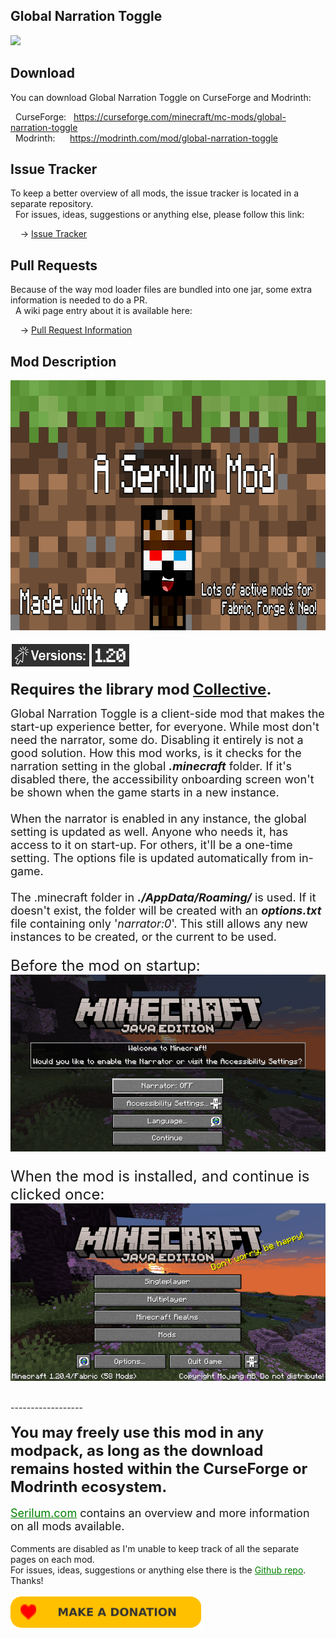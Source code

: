 <h2>Global Narration Toggle</h2>
<p><a href="https://github.com/Serilum/Global-Narration-Toggle"><img src="https://serilum.com/assets/data/logo/global-narration-toggle.png"></a></p><h2>Download</h2>
<p>You can download Global Narration Toggle on CurseForge and Modrinth:</p><p>&nbsp;&nbsp;CurseForge: &nbsp;&nbsp;<a href="https://curseforge.com/minecraft/mc-mods/global-narration-toggle">https://curseforge.com/minecraft/mc-mods/global-narration-toggle</a><br>&nbsp;&nbsp;Modrinth: &nbsp;&nbsp;&nbsp;&nbsp;&nbsp;<a href="https://modrinth.com/mod/global-narration-toggle">https://modrinth.com/mod/global-narration-toggle</a></p>
<h2>Issue Tracker</h2>
<p>To keep a better overview of all mods, the issue tracker is located in a separate repository.<br>&nbsp;&nbsp;For issues, ideas, suggestions or anything else, please follow this link:</p>
<p>&nbsp;&nbsp;&nbsp;&nbsp;-> <a href="https://serilum.com/url/issue-tracker">Issue Tracker</a></p>
<h2>Pull Requests</h2>
<p>Because of the way mod loader files are bundled into one jar, some extra information is needed to do a PR.<br>&nbsp;&nbsp;A wiki page entry about it is available here:</p>
<p>&nbsp;&nbsp;&nbsp;&nbsp;-> <a href="https://serilum.com/url/pull-requests">Pull Request Information</a></p>
<h2>Mod Description</h2>
<p><a href="https://serilum.com/" rel="nofollow"><img src="https://github.com/Serilum/.cdn/blob/main/description/header/header.png" alt="" width="838" height="400"></a><br><br><a href="https://legacy.curseforge.com/minecraft/mc-mods/global-narration-toggle/files"><img src="https://github.com/Serilum/.cdn/raw/main/description/versions/header.png"></a><a href="https://legacy.curseforge.com/minecraft/mc-mods/global-narration-toggle/files/all?filter-status=1&filter-game-version=1738749986:75125" rel="nofollow"><img src="https://github.com/Serilum/.cdn/raw/main/description/versions/1_20.png"></a><br><br><strong><span style="font-size:24px">Requires the library mod&nbsp;<a style="font-size:24px" href="https://curseforge.com/minecraft/mc-mods/collective" rel="nofollow">Collective</a>.<br></span></strong></p>
<p><span style="font-size:18px">Global Narration Toggle is a client-side mod that makes the start-up experience better, for everyone. While most don't need the narrator, some do. Disabling it entirely is not a good solution. How this mod works, is it checks for the narration setting in the global <em><strong>.minecraft</strong></em> folder. If it's disabled there, the accessibility onboarding screen won't be shown when the game starts in a new instance.<br><br>When the narrator is enabled in any instance, the global setting is updated as well. Anyone who needs it, has access to it on start-up. For others, it'll be a one-time setting. The options file is updated automatically from in-game.<br><br>The .minecraft folder in <em><strong>./AppData/Roaming/</strong></em> is used. If it doesn't exist, the folder will be created with an <em><strong>options.txt</strong></em> file containing only '<em>narrator:0</em>'. This still allows any new instances to be created, or the current to be used.<br><br><span style="font-size:24px">Before the mod on startup:</span><br><picture><img src="https://github.com/Serilum/.cdn/raw/main/projects/global-narration-toggle/a.png"></picture><br><br><span style="font-size:24px">When the mod is installed, and continue is clicked once:</span><br></span><picture><img src="https://github.com/Serilum/.cdn/raw/main/projects/global-narration-toggle/b.png"></picture></p>
<p><br>------------------<br><br><span style="font-size:24px"><strong>You may freely use this mod in any modpack, as long as the download remains hosted within the CurseForge or Modrinth ecosystem.</strong></span><br><br><span style="font-size:18px"><a style="font-size:18px;color:#008000" href="https://serilum.com/" rel="nofollow">Serilum.com</a> contains an overview and more information on all mods available.</span><br><br><span style="font-size:14px">Comments are disabled as I'm unable to keep track of all the separate pages on each mod.</span><span style="font-size:14px"><br>For issues, ideas, suggestions or anything else there is the&nbsp;<a style="font-size:14px;color:#008000" href="https://serilum.com/url/issue-tracker" rel="nofollow">Github repo</a>. Thanks!</span><span style="font-size:6px"><br><br></span><a href="https://ricksouth.com/donate" rel="nofollow"><img src="https://github.com/Serilum/.cdn/raw/main/description/shields/donation_rounded.svg" alt="" width="306" height="50"></a></p>